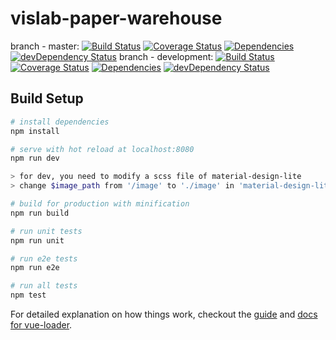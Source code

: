 # vislab-paper-warehouse
branch - master:
[![Build Status](https://travis-ci.org/unhealthy/vislab-dragon-lair.svg?branch=master)](https://travis-ci.org/unhealthy/vislab-dragon-lair)
[![Coverage Status](https://coveralls.io/repos/github/unhealthy/vislab-dragon-lair/badge.svg?branch=master)](https://coveralls.io/github/unhealthy/vislab-dragon-lair?branch=master)
[![Dependencies](https://david-dm.org/unhealthy/vislab-dragon-lair.git.svg)](https://david-dm.org/unhealthy/vislab-dragon-lair)
[![devDependency Status](https://david-dm.org/unhealthy/vislab-dragon-lair/dev-status.svg)](https://david-dm.org/unhealthy/vislab-dragon-lair#info=devDependencies)
branch - development:
[![Build Status](https://travis-ci.org/unhealthy/vislab-dragon-lair.svg?branch=development)](https://travis-ci.org/unhealthy/vislab-dragon-lair)
[![Coverage Status](https://coveralls.io/repos/github/unhealthy/vislab-dragon-lair/badge.svg?branch=development)](https://coveralls.io/github/unhealthy/vislab-dragon-lair?branch=master)
[![Dependencies](https://david-dm.org/unhealthy/vislab-dragon-lair.git.svg)](https://david-dm.org/unhealthy/vislab-dragon-lair)
[![devDependency Status](https://david-dm.org/unhealthy/vislab-dragon-lair/dev-status.svg)](https://david-dm.org/unhealthy/vislab-dragon-lair#info=devDependencies)
## Build Setup

``` bash
# install dependencies
npm install

# serve with hot reload at localhost:8080
npm run dev

> for dev, you need to modify a scss file of material-design-lite
> change $image_path from '/image' to './image' in 'material-design-lite/src/_variables.scss'

# build for production with minification
npm run build

# run unit tests
npm run unit

# run e2e tests
npm run e2e

# run all tests
npm test
```

For detailed explanation on how things work, checkout the [guide](https://github.com/vuejs-templates/webpack#vue-webpack-boilerplate) and [docs for vue-loader](http://vuejs.github.io/vue-loader).
